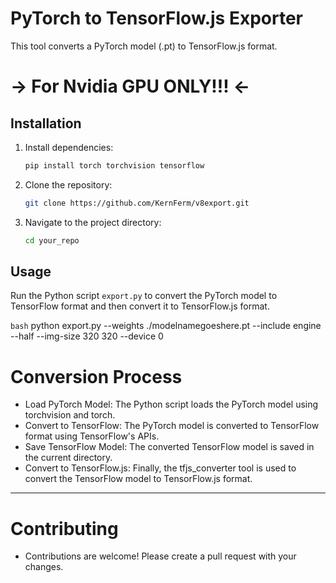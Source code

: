 # PyTorch to TensorFlow.js Exporter

This tool converts a PyTorch model (.pt) to TensorFlow.js format.

# -> For Nvidia GPU ONLY!!! <-

## Installation

1. Install dependencies:

    ```bash
    pip install torch torchvision tensorflow
    ```

2. Clone the repository:

    ```bash
    git clone https://github.com/KernFerm/v8export.git
    ```

3. Navigate to the project directory:

    ```bash
    cd your_repo
    ```

## Usage

Run the Python script `export.py` to convert the PyTorch model to TensorFlow format and then convert it to TensorFlow.js format.

```bash```
python export.py --weights ./modelnamegoeshere.pt --include engine --half --img-size 320 320 --device 0



# Conversion Process
- Load PyTorch Model: The Python script loads the PyTorch model using torchvision and torch.
- Convert to TensorFlow: The PyTorch model is converted to TensorFlow format using TensorFlow's APIs.
- Save TensorFlow Model: The converted TensorFlow model is saved in the current directory.
- Convert to TensorFlow.js: Finally, the tfjs_converter tool is used to convert the TensorFlow model to TensorFlow.js format.


---


# Contributing
- Contributions are welcome! Please create a pull request with your changes.